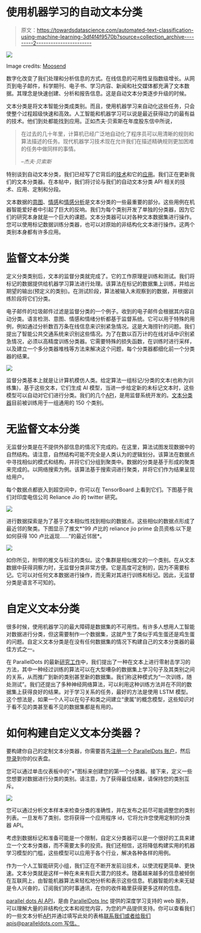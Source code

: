 # 使用机器学习的自动文本分类

> 原文：<https://towardsdatascience.com/automated-text-classification-using-machine-learning-3df4f4f9570b?source=collection_archive---------2----------------------->

![](img/933fd967e4e56f22b67fc3adceca9a8e.png)

Image credits: [Moosend](https://medium.com/u/db27b1ee40a3?source=post_page-----3df4f4f9570b--------------------------------)

数字化改变了我们处理和分析信息的方式。在线信息的可用性呈指数级增长。从网页到电子邮件，科学期刊、电子书、学习内容、新闻和社交媒体都充满了文本数据。其理念是快速创建、分析和报告信息。这是自动文本分类逐步升级的时候。

文本分类是将文本智能分类成类别。而且，使用机器学习来自动化这些任务，只会使整个过程超级快速和高效。人工智能和机器学习可以说是最近获得动力的最有益的技术。他们到处都能找到应用。正如杰夫·贝索斯在年度股东信中所说，

> 在过去的几十年里，计算机已经广泛地自动化了程序员可以用清晰的规则和算法描述的任务。现代机器学习技术现在允许我们在描述精确规则更加困难的任务中做同样的事情。
> 
> *–杰夫·贝索斯*

特别谈到自动文本分类，我们已经写了它背后的[技术](http://blog.paralleldots.com/text-analytics/get-organized-with-automated-text-classification/)和它的[应用](http://blog.paralleldots.com/text-analytics/text-classification-applications-use-cases/)。我们正在更新我们的文本分类器。在本帖中，我们将讨论与我们的自动文本分类 API 相关的技术、应用、定制和分段。

文本数据的[意图](https://www.paralleldots.com/intent-analysis)、[情感](https://www.paralleldots.com/emotion-detection)和[情感分析](https://www.paralleldots.com/sentiment-analysis)是文本分类的一些最重要的部分。这些用例在机器智能爱好者中引起了巨大的反响。我们为每个类别开发了单独的分类器，因为它们的研究本身就是一个巨大的课题。文本分类器可以对各种文本数据集进行操作。您可以使用标记数据训练分类器，也可以对原始的非结构化文本进行操作。这两个类别本身都有许多应用。

# 监督文本分类

定义分类类别后，文本的监督分类就完成了。它的工作原理是训练和测试。我们将标记的数据提供给机器学习算法进行处理。该算法在标记的数据集上训练，并给出期望的输出(预定义的类别)。在测试阶段，算法被输入未观察到的数据，并根据训练阶段将它们分类。

电子邮件的垃圾邮件过滤是监督分类的一个例子。收到的电子邮件会根据其内容自动分类。语言检测、意图、情感和情绪分析都基于监督系统。它可以用于特殊的用例，例如通过分析数百万条在线信息来识别紧急情况。这是大海捞针的问题。我们提出了智能公共交通系统来识别这些情况。为了在数以百万计的在线对话中识别紧急情况，必须以高精度训练分类器。它需要特殊的损失函数，在训练时进行采样，以及建立一个多分类器堆栈等方法来解决这个问题，每个分类器都细化前一个分类器的结果。

![](img/b055daaaf74831631bb2310ee4ee599a.png)

监督分类基本上就是让计算机模仿人类。给定算法一组标记/分类的文本(也称为训练集)，基于这些文本，它们生成 AI 模型，当进一步给定新的未标记文本时，这些模型可以自动对它们进行分类。我们的几个[API](https://www.paralleldots.com/text-analysis-apis)，是用监督系统开发的。[文本分类器](https://www.paralleldots.com/text-analysis-apis#text-classification)目前被训练用于一组通用的 150 个类别。

# 无监督文本分类

无监督分类是在不提供外部信息的情况下完成的。在这里，算法试图发现数据中的自然结构。请注意，自然结构可能不完全是人类认为的逻辑划分。该算法在数据点中寻找相似的模式和结构，并将它们分组到聚类中。数据的分类是基于形成的聚类来完成的。以网络搜索为例。该算法基于搜索词进行聚类，并将它们作为结果呈现给用户。

每个数据点都嵌入到超空间中，你可以在 TensorBoard 上看到它们。下图基于我们对印度电信公司 Reliance Jio 的 twitter 研究。

![](img/5f6e9382467c88d46cd2e3257dd53534.png)

进行数据探索是为了基于文本相似性找到相似的数据点。这些相似的数据点形成了最近邻的聚类。下图显示了推文*“99 卢比的 reliance jio prime 会员资格:以下是如何获得 100 卢比返现……”的最近邻居*。

![](img/75654ab254f51e8ef1ea93a559003049.png)

如你所见，附带的推文与标注的类似。这个集群是相似推文的一个类别。在从文本数据中获得洞察力时，无监督分类非常方便。它是高度可定制的，因为不需要标记。它可以对任何文本数据进行操作，而无需对其进行训练和标记。因此，无监督分类是语言不可知的。

# 自定义文本分类

很多时候，使用机器学习的最大障碍是数据集的不可用性。有许多人想用人工智能对数据进行分类，但这需要制作一个数据集，这就产生了类似于鸡生蛋还是鸡生蛋的问题。自定义文本分类是在没有任何数据集的情况下构建自己的文本分类器的最佳方式之一。

在 ParallelDots 的最新[研究工作](https://paralleldots.xyz/Zero-Shot-Learning-for-Text-Classification)中，我们提出了一种在文本上进行零射击学习的方法，其中一种经过训练的算法可以在大型嘈杂的数据集上学习句子及其类别之间的关系，从而推广到新的类别甚至新的数据集。我们称这种模式为“一次训练，随处测试”。我们还提出了多种神经网络算法，可以利用这种训练方法并在不同的数据集上获得良好的结果。对于学习关系的任务，最好的方法是使用 LSTM 模型。这个想法是，如果一个人可以在句子和类之间建立“隶属”的概念模型，这些知识对于看不见的类甚至看不见的数据集都是有用的。

# 如何构建自定义文本分类器？

要构建你自己的定制文本分类器，你需要首先[注册一个 ParallelDots 账户](https://www.paralleldots.com/sign-up)，然后[登录](https://user.apis.paralleldots.com/login)到你的仪表盘。

您可以通过单击仪表板中的“+”图标来创建您的第一个分类器。接下来，定义一些您想要对数据进行分类的类别。请注意，为了获得最佳结果，请保持您的类别互斥。

![](img/2ea8a7aa7a731ad1e028daf69679569a.png)

您可以通过分析文本样本来检查分类的准确性，并在发布之前尽可能调整您的类别列表。一旦发布了类别，您将获得一个应用程序 id，它将允许您使用定制的分类器 API。

考虑到数据标记和准备可能是一个限制，自定义分类器可以是一个很好的工具来建立一个文本分类器，而不需要太多的投资。我们还相信，这将降低构建实用的机器学习模型的门槛，这些模型可以应用于各个行业，解决各种各样的用例。

作为一个人工智能研究小组，我们正在不断开发前沿技术，以使流程更简单、更快速。文本分类就是这样一种在未来有巨大潜力的技术。随着越来越多的信息被倾倒在互联网上，由智能机器算法来轻松地分析和表示这些信息。机器智能的未来无疑是令人兴奋的，订阅我们的时事通讯，在你的收件箱里获得更多这样的信息。

[parallel dots AI API](https://www.paralleldots.com/)，是由 [ParallelDots Inc](https://paralleldots.xyz/) 提供的深度学习支持的 web 服务，可以理解大量的非结构化文本和视觉内容，为您的产品提供支持。你可以查看我们的一些文本分析[API](https://www.paralleldots.com/text-analysis-apis)并通过填写此处的表格[联系我们或者给我们 apis@paralleldots.com 写信。](https://www.paralleldots.com/contact-us)